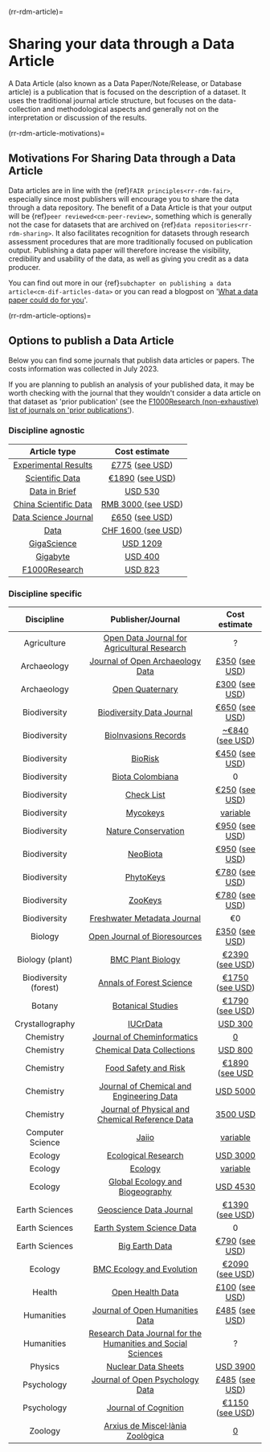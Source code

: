 (rr-rdm-article)=
# Sharing your data through a Data Article

A Data Article (also known as a Data Paper/Note/Release, or Database article) is a publication that is focused on the description of a dataset.
It uses the traditional journal article structure, but focuses on the data-collection and methodological aspects and generally not on the interpretation or discussion of the results.

(rr-rdm-article-motivations)=
##  Motivations For Sharing Data through a Data Article

Data articles are in line with the {ref}`FAIR principles<rr-rdm-fair>`, especially since most publishers will encourage you to share the data through a data repository.
The benefit of a Data Article is that your output will be {ref}`peer reviewed<cm-peer-review>`, something which is generally not the case for datasets that are archived on {ref}`data repositories<rr-rdm-sharing>`.
It also facilitates recognition for datasets through research assessment procedures that are more traditionally focused on publication output.
Publishing a data paper will therefore increase the visibility, credibility and usability of the data, as well as giving you credit as a data producer.

You can find out more in our {ref}`subchapter on publishing a data article<cm-dif-articles-data>` or you can read a blogpost on '[What a data paper could do for you](https://ekaroune.github.io/The-Open-Archaeobotanist/2021-01-30-what_a_data_paper_could_do_for_you/)'.

(rr-rdm-article-options)=
## Options to publish a Data Article

Below you can find some journals that publish data articles or papers.
The costs information was collected in July 2023. 

If you are planning to publish an analysis of your published data, it may be worth checking with the journal that they wouldn't consider a data article on that dataset as 'prior publication' (see the [F1000Research (non-exhaustive) list of journals on 'prior publications'](https://f1000research.com/data-policies)). 


### Discipline agnostic

| Article type|  Cost estimate |
|    :----:   |    :----:     |
| [Experimental Results](https://www.cambridge.org/core/journals/experimental-results)      |  [£775](https://www.cambridge.org/core/journals/experimental-results/information/instructions-for-authors#articleprocessingcharges) ([see USD](https://www.xe.com/currencyconverter/convert/?Amount=775&From=GBP&To=USD)) |
| [Scientific Data](https://www.nature.com/sdata/)      | [€1890](https://www.nature.com/sdata/oa) ([see USD](https://www.xe.com/currencyconverter/convert/?Amount=1890&From=EUR&To=USD))  |
| [Data in Brief](https://www.journals.elsevier.com/data-in-brief)      | [USD 530](https://www.journals.elsevier.com/data-in-brief)   |
| [China Scientific Data](http://www.csdata.org/) | [RMB&nbsp;3000 ](http://www.csdata.org/en/p/static/1329/) ([see USD](https://www.xe.com/currencyconverter/convert/?Amount=3000&From=CNY&To=USD)) | 
| [Data Science Journal](https://datascience.codata.org/)      | [£650](https://datascience.codata.org/about/submissions/) ([see USD](https://www.xe.com/currencyconverter/convert/?Amount=650&From=GBP&To=USD)) |
| [Data](https://www.mdpi.com/journal/data)     | [CHF&nbsp;1600 ](https://www.mdpi.com/journal/data/apc) ([see USD](https://www.xe.com/currencyconverter/convert/?Amount=1600&From=CHF&To=USD)) |
| [GigaScience](https://academic.oup.com/gigascience)      | [USD 1209](https://academic.oup.com/gigascience/pages/charges_licensing_and_self_archiving) |
| [Gigabyte](https://gigabytejournal.com/information-for-authors)| [USD 400](https://gigabytejournal.com/open-access-and-apc#article-processing-charges) | 
| [F1000Research](https://think.f1000research.com/about-data-notes/)      | [USD 823](https://f1000research.com/for-authors/article-processing-charges) |


### Discipline specific
| Discipline | Publisher/Journal   | Cost estimate |
|    :----:  |    :----:   |    :----:     |
| Agriculture | [Open Data Journal for Agricultural Research](https://odjar.org/) | ? |
| Archaeology | [Journal of Open Archaeology Data](https://openarchaeologydata.metajnl.com/) | [£350](https://openarchaeologydata.metajnl.com/about/submissions) ([see USD](https://www.xe.com/currencyconverter/convert/?Amount=350&From=GBP&To=USD))  |
| Archaeology | [Open Quaternary](https://www.openquaternary.com/about/) | [£300](https://www.openquaternary.com/about/submissions/) ([see USD](https://www.xe.com/currencyconverter/convert/?Amount=300&From=GBP&To=USD)) | 
| Biodiversity| [Biodiversity Data Journal](https://bdj.pensoft.net/) | [€650](https://bdj.pensoft.net/about#CoreCharges) ([see USD](https://www.xe.com/currencyconverter/convert/?Amount=650&From=EUR&To=USD)) | 
| Biodiversity | [BioInvasions Records](https://www.reabic.net/journals/bir/Submission.aspx) | [~€840](https://www.reabic.net/journals/bir/Submission.aspx)  ([see USD](https://www.xe.com/currencyconverter/convert/?Amount=840&From=EUR&To=USD)) |
| Biodiversity | [BioRisk](https://biorisk.pensoft.net/about#Author-Guidelines) | [€450](https://biorisk.pensoft.net/about#ArticleProcessingCharges)  ([see USD](https://www.xe.com/currencyconverter/convert/?Amount=450&From=EUR&To=USD)) |
| Biodiversity | [Biota Colombiana](http://revistas.humboldt.org.co/index.php/biota/about/submissions#authorGuidelines) | 0 | 
| Biodiversity |[Check List](https://checklist.pensoft.net/about#Authors-Guidelines) | [€250](https://checklist.pensoft.net/about#ArticleProcessingCharges)  ([see USD](https://www.xe.com/currencyconverter/convert/?Amount=250&From=EUR&To=USD)) | 
| Biodiversity | [Mycokeys](https://mycokeys.pensoft.net/about#Author-Guidelines) | [variable](https://mycokeys.pensoft.net/about#Article-Processing-Charges)|
| Biodiversity | [Nature Conservation](https://natureconservation.pensoft.net/about#Author-Guidelines) | [€950](https://natureconservation.pensoft.net/about#Article-Processing-Charges)  ([see USD](https://www.xe.com/currencyconverter/convert/?Amount=950&From=EUR&To=USD)) | 
| Biodiversity | [NeoBiota](https://neobiota.pensoft.net/) | [€950](https://neobiota.pensoft.net/about#ArticleProcessingCharges)  ([see USD](https://www.xe.com/currencyconverter/convert/?Amount=950&From=EUR&To=USD)) | 
| Biodiversity | [PhytoKeys](https://phytokeys.pensoft.net/about#Author-Guidelines) |  [€780](https://phytokeys.pensoft.net/about#ArticleProcessingCharges)  ([see USD](https://www.xe.com/currencyconverter/convert/?Amount=780&From=EUR&To=USD)) |
| Biodiversity | [ZooKeys](https://zookeys.pensoft.net/about#SubmissionGuidelines) | [€780](https://zookeys.pensoft.net/about#ArticleProcessingCharges)  ([see USD](https://www.xe.com/currencyconverter/convert/?Amount=780&From=EUR&To=USD)) | 
| Biodiversity | [Freshwater Metadata Journal](http://www.freshwaterjournal.eu/) | €0 | 
| Biology | [Open Journal of Bioresources](https://openbioresources.metajnl.com/) | [£350](https://openbioresources.metajnl.com/about#q13)  ([see USD](https://www.xe.com/currencyconverter/convert/?Amount=350&From=GBP&To=USD)) |
| Biology (plant) | [BMC Plant Biology](https://bmcplantbiol.biomedcentral.com/submission-guidelines/preparing-your-manuscript/database-article) | [€2390](https://bmcplantbiol.biomedcentral.com/about)  ([see USD](https://www.xe.com/currencyconverter/convert/?Amount=2390&From=EUR&To=USD)) |
| Biodiversity (forest)| [Annals of Forest Science](https://annforsci.biomedcentral.com/submission-guidelines/preparing-your-manuscript/data-paper) | [€1750](https://annforsci.biomedcentral.com/submission-guidelines/fees-and-funding) ([see USD](https://www.xe.com/currencyconverter/convert/?Amount=1750&From=EUR&To=USD))| 
| Botany | [Botanical Studies](https://as-botanicalstudies.springeropen.com/submission-guidelines/preparing-your-manuscript/database-article) | [€1790](https://as-botanicalstudies.springeropen.com/about)  ([see USD](https://www.xe.com/currencyconverter/convert/?Amount=1790&From=EUR&To=USD)) | 
| Crystallography | [IUCrData](https://iucrdata.iucr.org/x/index.html) | [USD 300](https://iucrdata.iucr.org/x/services/openaccess.html) |
| Chemistry | [Journal of Cheminformatics](https://jcheminf.biomedcentral.com/submission-guidelines/preparing-your-manuscript/data-note) | [0](https://jcheminf.biomedcentral.com/about) |
| Chemistry | [Chemical Data Collections](https://www.sciencedirect.com/journal/chemical-data-collections) | [USD 800](https://www.elsevier.com/journals/chemical-data-collections/2405-8300/open-access-options) |
| Chemistry | [Food Safety and Risk](https://foodsafetyandrisk.biomedcentral.com/) | [€1890](https://foodsafetyandrisk.biomedcentral.com/submission-guidelines/fees-and-funding) ([see USD](https://www.xe.com/currencyconverter/convert/?Amount=1089&From=EUR&To=USD) |
| Chemistry | [Journal of Chemical and Engineering Data](https://pubs.acs.org/journal/jceaax) | [USD 5000](https://acs.chronoshub.io/?q=Journal+of+Chemical+and+Engineering+Data) |
| Chemistry | [Journal of Physical and Chemical Reference Data](https://pubs.aip.org/aip/jpr) | [3500 USD](https://pubs.aip.org/aip/jpr/pages/charges) |
| Computer Science| [Jaiio](https://www.sadio.org.ar/jaiio/)| [variable](https://50jaiio.sadio.org.ar/aranceles) | 
| Ecology | [Ecological Research](http://www.esj.ne.jp/er/datapaper.html) | [USD 3000](https://esj-journals.onlinelibrary.wiley.com/hub/journal/14401703/homepage/open-access) |
| Ecology | [Ecology](https://esajournals.onlinelibrary.wiley.com/hub/journal/19399170/resources/types-of-contributions-ecy#Data_Papers) | [variable](https://esajournals.onlinelibrary.wiley.com/hub/journal/19399170/open-access) | 
| Ecology | [Global Ecology and Biogeography](https://onlinelibrary.wiley.com/page/journal/14668238/homepage/forauthors.html) | [USD 4530](https://authorservices.wiley.com/author-resources/Journal-Authors/open-access/article-publication-charges.html) | 
| Earth Sciences| [Geoscience Data Journal](https://rmets-onlinelibrary-wiley-com.tudelft.idm.oclc.org/journal/20496060)      | [€1390](https://rmets.onlinelibrary.wiley.com/hub/journal/20496060/article-publication-charge)  ([see USD](https://www.xe.com/currencyconverter/convert/?Amount=1390&From=EUR&To=USD))  |
| Earth Sciences| [Earth System Science Data](https://www.earth-system-science-data.net/)    | 0  |
| Earth Sciences| [Big Earth Data](https://www.tandfonline.com/action/authorSubmission?show=instructions&journalCode=tbed20) | [€790](https://www.tandfonline.com/action/authorSubmission?show=instructions&journalCode=tbed20&#apc)  ([see USD](https://www.xe.com/currencyconverter/convert/?Amount=910&From=EUR&To=USD)) |
| Ecology | [BMC Ecology and Evolution](https://bmcecolevol.biomedcentral.com/submission-guidelines/preparing-your-manuscript/database-article) | [€2090](https://preview-bmcecolevol.biomedcentral.com/submission-guidelines/fees-and-funding)  ([see USD](https://www.xe.com/currencyconverter/convert/?Amount=2090&From=EUR&To=USD)) | 
| Health | [Open Health Data](https://openhealthdata.metajnl.com/about/submissions/) | [£100](https://openhealthdata.metajnl.com/about/submissions/) ([see USD](https://www.xe.com/currencyconverter/convert/?Amount=100&From=GBP&To=USD)) | 
| Humanities | [Journal of Open Humanities Data](https://openhumanitiesdata.metajnl.com/about/submissions/)  | [£485](https://openhumanitiesdata.metajnl.com/about/submissions/) ([see USD](https://www.xe.com/currencyconverter/convert/?Amount=450&From=GBP&To=USD))  |
| Humanities | [Research Data Journal for the Humanities and Social Sciences](https://brill.com/view/journals/rdj/rdj-overview.xml)  | ?  |
| Physics | [Nuclear Data Sheets](https://www.sciencedirect.com/journal/nuclear-data-sheets)  | [USD 3900](https://www.elsevier.com/journals/nuclear-data-sheets/0090-3752/open-access-options)  |
| Psychology | [Journal of Open Psychology Data](https://openpsychologydata.metajnl.com/about/submissions/) | [£485](https://openpsychologydata.metajnl.com/about/submissions/) ([see USD](https://www.xe.com/currencyconverter/convert/?Amount=450&From=GBP&To=USD))  | 
| Psychology | [Journal of Cognition](https://www.journalofcognition.org/about/submissions/) | [€1150](https://www.journalofcognition.org/about/submissions/)  ([see USD](https://www.xe.com/currencyconverter/convert/?Amount=1150&From=EUR&To=USD)) |
| Zoology | [Arxius de Miscel·lània Zoològica](http://amz.museucienciesjournals.cat/how-it-is-published/?lang=en) | [0](http://amz.museucienciesjournals.cat/editorial-policy/?lang=en) |

